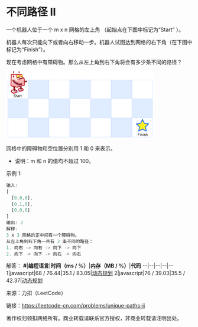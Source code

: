 # 不同路径 II

一个机器人位于一个 m x n 网格的左上角 （起始点在下图中标记为“Start” ）。

机器人每次只能向下或者向右移动一步。机器人试图达到网格的右下角（在下图中标记为“Finish”）。

现在考虑网格中有障碍物。那么从左上角到右下角将会有多少条不同的路径？

![题目图片1](./eg1.png)

网格中的障碍物和空位置分别用 1 和 0 来表示。

- 说明：m 和 n 的值均不超过 100。

示例 1:

``` javascript
输入:
[
  [0,0,0],
  [0,1,0],
  [0,0,0]
]
输出: 2
解释:
3 x 3 网格的正中间有一个障碍物。
从左上角到右下角一共有 2 条不同的路径：
1. 向右 -> 向右 -> 向下 -> 向下
2. 向下 -> 向下 -> 向右 -> 向右
```

解答：
**#**|**编程语言**|**时间（ms / %）**|**内存（MB / %）**|**代码**
--|--|--|--|--
1|javascript|68 / 76.44|35.1 / 83.05|[动态规划](./javascript/ac_v1.js)
2|javascript|76 / 39.03|35.5 / 42.37|[动态规划](./javascript/ac_v2.js)

来源：力扣（LeetCode）

链接：https://leetcode-cn.com/problems/unique-paths-ii

著作权归领扣网络所有。商业转载请联系官方授权，非商业转载请注明出处。
